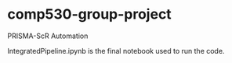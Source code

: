 # comp530-group-project
PRISMA-ScR Automation


IntegratedPipeline.ipynb is the final notebook used to run the code.
